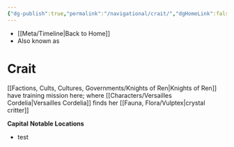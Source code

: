 ```yaml
---
{"dg-publish":true,"permalink":"/navigational/crait/","dgHomeLink":false}
---
```


- [[Meta/Timeline\|Back to Home]]
- Also known as 

# Crait
[[Factions, Cults, Cultures, Governments/Knights of Ren\|Knights of Ren]] have training mission here; where [[Characters/Versailles Cordelia\|Versailles Cordelia]] finds her [[Fauna, Flora/Vulptex\|crystal critter]]

**Capital**
**Notable Locations**
- test
